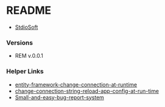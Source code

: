 # README #

* [StdioSoft](http://stdiosoft.com)

### Versions ###
* REM v.0.0.1

### Helper Links ###
* [entity-framework-change-connection-at-runtime](https://stackoverflow.com/questions/20216147/entity-framework-change-connection-at-runtime)
* [change-connection-string-reload-app-config-at-run-time](https://stackoverflow.com/questions/502411/change-connection-string-reload-app-config-at-run-time)
* [Small-and-easy-bug-report-system](https://www.codeproject.com/Articles/32421/Small-and-easy-bug-report-system)
